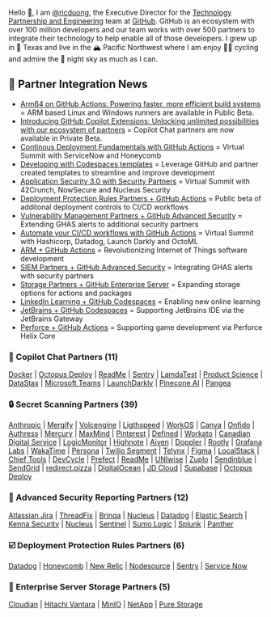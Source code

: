 Hello 👋, I am [@ricduong](https://www.linkedin.com/in/rickduong/), the Executive Director for the [Technology Partnership and Engineering]([url](https://partner.github.com/technology-partners)) team at [GitHub](http://github.com). GitHub is an ecosystem with over 100 million developers and our team works with over 500 partners to integrate their technology to help enable all of those developers.
I grew up in 🐂 Texas and live in the 🏔️ Pacific Northwest where I am enjoy 🚴‍♂️ cycling and admire the 🎇 night sky as much as I can. 

## 📰 Partner Integration News
- [Arm64 on GitHub Actions: Powering faster, more efficient build systems](https://github.blog/2024-06-03-arm64-on-github-actions-powering-faster-more-efficient-build-systems/) = ARM based Linux and Windows runners are available in Public Beta.
- [Introducing GitHub Copilot Extensions: Unlocking unlimited possibilities with our ecosystem of partners](https://github.blog/2024-05-21-introducing-github-copilot-extensions/) = Copilot Chat partners are now available in Private Beta.
- [Continous Deployment Fundamentals with GitHub Actions](https://resources.github.com/webcasts/continuous-deployment-fundamentals-with-github-actions/) = Virtual Summit with ServiceNow and Honeycomb
- [Developing with Codespaces templates](https://github.blog/2023-08-24-unleashing-github-codespaces-templates-to-ignite-your-development/) = Leverage GitHub and partner created templates to streamline and improve development
- [Application Security 3.0 with Security Partners](https://resources.github.com/security/virtual-summit/?utm_source=social&utm_medium=invite&utm_campaign=2023q3_webinar_amer-security_virtual_summit) = Virtual Summit with 42Crunch, NowSecure and Nucleus Security
- [Deployment Protection Rules Partners + GitHub Actions](https://github.blog/2023-04-20-announcing-github-actions-deployment-protection-rules-now-in-public-beta/) = Public beta of additonal deployment controls to CI/CD workflows
- [Vulnerability Management Partners + GitHub Advanced Security](https://github.blog/2023-03-10-introducing-github-vulnerability-management-integrations-for-security-professionals/) = Extending GHAS alerts to additional security partners
- [Automate your CI/CD workflows with GitHub Actions](https://www.youtube.com/watch?v=qy_HaIaNbkE) = Virtual Summit with Hashicorp, Datadog, Launch Darkly and OctoML
- [ARM + GitHub Actions](https://github.blog/2022-11-02-github-partners-with-arm-to-revolutionize-internet-of-things-software-development-with-github-actions/) = Revolutionizing Internet of Things software development
- [SIEM Partners + GitHub Advanced Security](https://github.blog/2022-10-13-introducing-github-advanced-security-siem-integrations-for-security-professionals/) = Integrating GHAS alerts with security partners
- [Storage Partners + GitHub Enterprise Server](https://github.com/github-technology-partners/ghes-storage-partners) = Expanding storage options for actions and packages
- [LinkedIn Learning + GitHub Codespaces](https://www.linkedin.com/learning/learning-github-codespaces) = Enabling new online learning
- [JetBrains + GitHub Codespaces](https://github.blog/changelog/2022-11-09-github-codespaces-with-jetbrains-ides-public-beta/) = Supporting JetBrains IDE via the JetBrains Gateway
- [Perforce + GitHub Actions](https://www.perforce.com/blog/vcs/perforce-github-helix-core-actions) = Supporting game development via Perforce Helix Core

### 💬 Copilot Chat Partners (11)
[Docker](https://github.com/marketplace/docker-for-github-copilot)
| [Octopus Deploy](https://github.com/marketplace/octopus-github-copilot-extension)
| [ReadMe](https://github.com/marketplace/readme-api)
| [Sentry](https://github.com/marketplace/sentry-github-copilot-extension)
| [LamdaTest](https://github.com/marketplace/lambdatest)
| [Product Science](https://github.com/marketplace/productscience-app)
| [DataStax](https://github.com/marketplace/datastax-astra-db-copilot-plugin)
| [Microsoft Teams](https://github.com/marketplace/teamsapp)
| [LaunchDarkly](https://github.com/marketplace/launchdarkly-copilot-extension)
| [Pinecone AI](https://github.com/marketplace/pinecone-ai)
| [Pangea](https://github.com/marketplace/pangea-cyber)

### 🔒 Secret Scanning Partners (39)
[Anthropic](https://github.blog/changelog/2024-08-20-anthropic-is-now-a-github-secret-scanning-partner/)
| [Mergify](https://github.blog/changelog/2024-03-27-mergify-is-now-a-github-secret-scanning-partner/)
| [Volcengine](https://github.blog/changelog/2024-03-27-volcengine-is-now-a-github-secret-scanning-partner/)
| [Ligthspeed](https://github.blog/changelog/2024-03-26-lightspeed-is-now-a-github-secret-scanning-partner/)
| [WorkOS](https://github.blog/changelog/2024-03-26-workos-is-now-a-github-secret-scanning-partner/)
| [Canva](https://github.blog/changelog/2023-12-21-canva-is-now-a-github-secret-scanning-partner/)
| [Onfido](https://github.blog/changelog/2023-10-31-onfido-is-now-a-github-secret-scanning-partner/)
| [Authress](https://github.blog/changelog/2023-10-20-authress-is-now-a-github-secret-scanning-partner/)
| [Mercury](https://github.blog/changelog/2023-10-19-mercury-is-now-a-github-secret-scanning-partner/)
| [MaxMind](https://github.blog/changelog/2023-10-05-maxmind-is-now-a-github-secret-scanning-partner/)
| [Pinterest](https://github.blog/changelog/2023-10-04-pinterest-is-now-a-github-secret-scanning-partner/)
| [Defined](https://github.blog/changelog/2023-07-20-defined-is-now-a-github-secret-scanning-partner)
| [Workato](https://github.blog/changelog/2023-07-05-workato-is-now-a-github-secret-scanning-partner/)
| [Canadian Digital Service](https://github.blog/changelog/2023-05-25-candian-digital-service-is-now-a-github-secret-scanning-partner/)
| [LogicMonitor](https://github.blog/changelog/2023-05-19-logicmonitor-is-now-a-github-secret-scanning-partner/)
| [Highnote](https://github.blog/changelog/2023-05-17-highnote-is-now-a-github-secret-scanning-partner)
| [Aiven](https://github.blog/changelog/2023-05-10-aiven-is-a-github-secret-scanning-partner/)
| [Doppler](https://github.blog/changelog/2023-05-03-doppler-is-a-github-secret-scanning-partner/)
| [Rootly](https://github.blog/changelog/2023-05-02-rootly-is-now-a-github-secret-scanning-partner/)
| [Grafana Labs](https://github.blog/changelog/2023-04-28-grafana-labs-is-now-a-github-secret-scanning-partner/)
| [WakaTime](https://github.blog/changelog/2023-02-10-wakatime-is-now-a-github-secret-scanning-partner)
| [Persona](https://github.blog/changelog/2023-02-03-persona-is-now-a-github-secret-scanning-partner)
| [Twilio Segment](https://github.blog/changelog/2023-01-20-twilio-segment-is-now-a-github-secret-scanning-partner)
| [Telynx](https://github.blog/changelog/2022-12-09-telnyx-is-now-a-github-secret-scanning-partner)
| [Figma](https://github.blog/changelog/2022-11-21-figma-is-now-a-github-secret-scanning-partner)
| [LocalStack](https://github.blog/changelog/2022-11-16-localstack-is-now-a-github-secret-scanning-partner)
| [Chief Tools](https://github.blog/changelog/2022-10-26-chief-tools-is-now-a-github-secret-scanning-partner)
| [DevCycle](https://github.blog/changelog/2022-09-27-devcycle-is-now-a-github-secret-scanning-partner)
| [Prefect](https://github.blog/changelog/2022-08-18-prefect-is-now-a-github-secret-scanning-partner)
| [ReadMe](https://github.blog/changelog/2022-08-17-readme-is-now-a-github-secret-scanning-partner)
| [UNIwise](https://github.blog/changelog/2022-08-16-uniwise-is-now-a-github-secret-scanning-partner)
| [Zuplo](https://github.blog/changelog/2022-07-13-zuplo-is-now-a-github-secret-scanning-partner)
| [Sendinblue](https://github.blog/changelog/2022-07-11-sendinblue-is-now-a-github-secret-scanning-partner-2)
| [SendGrid](https://github.blog/changelog/2022-06-20-sendgrid-is-now-a-github-secret-scanning-partner)
| [redirect.pizza](https://github.blog/changelog/2022-06-09-redirect-pizza-is-now-a-github-secret-scanning-partner)
| [DigitalOcean](https://github.blog/changelog/2022-05-13-digitalocean-is-now-a-github-secret-scanning-partner)
| [JD Cloud](https://github.blog/changelog/2022-04-14-jd-cloud-is-now-a-github-secret-scanning-partner)
| [Supabase](https://github.blog/changelog/2022-03-28-supabase-is-now-a-github-secret-scanning-partner)
| [Octopus Deploy](https://github.blog/changelog/2022-03-18-octopus-deploy-is-now-a-github-secret-scanning-partner)

### 🔔 Advanced Security Reporting Partners (12)
[Atlassian Jira](https://community.atlassian.com/t5/DevOps-articles/Manage-GitHub-Advanced-Security-vulnerabilities-in-Jira/ba-p/2482106)
|  [ThreadFix](https://github.com/marketplace/actions/upload-code-scanning-results-to-threadfix)
 | [Brinqa](https://www.brinqa.com/connectors/) 
 | [Nucleus](https://nucleussec.com/use-cases/github/) 
 | [Datadog](https://docs.datadoghq.com/integrations/github/) 
 | [Elastic Search](https://docs.elastic.co/integrations/github) 
 | [Kenna Security](https://github.com/KennaSecurity/toolkit) 
 | [Nucleus](https://help.nucleussec.com/docs/githubapp) 
 | [Sentinel](https://azuremarketplace.microsoft.com/en-us/marketplace/apps/microsoftcorporation1622712991604.sentinel4github?tab=overview) 
 | [Sumo Logic](https://www.sumologic.com/application/github/) 
 | [Splunk](https://github.com/splunk/github_app_for_splunk/) 
 | [Panther](https://panther.com/integrations/github-logs/)

### ☑️ Deployment Protection Rules Partners (6)
[Datadog](https://docs.datadoghq.com/continuous_integration/guides/github_gating)
| [Honeycomb](https://www.honeycomb.io/blog/honeycomb-deployment-protection-rules?utm_medium=partner&utm_source=github&utm_campaign=2023bd_gates&utm_content=blog)
| [New Relic](https://docs.newrelic.com/whats-new/2023/04/whats-new-04-20-github-integration)
| [Nodesource](http://nodesource.com/)
| [Sentry](https://bit.ly/sentry-github-deploy-protection)
| [Service Now](https://www.servicenow.com/products/devops.html)

### 💾 Enterprise Server Storage Partners (5)
[Cloudian](https://cloudian.com/products/hyperstore/) 
| [Hitachi Vantara](https://www.hitachivantara.com/en-us/products/storage/object-storage.html) 
| [MinIO](https://docs.min.io/minio/baremetal/) 
| [NetApp](https://www.netapp.com/data-storage/storagegrid/) 
| [Pure Storage](https://www.purestorage.com/products/file-and-object/flashblade.html)

